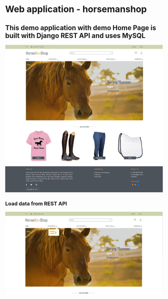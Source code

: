 # Web application - horsemanshop

## This demo application with demo Home Page is built with Django REST API and uses MySQL

!['Home Page'](/static/screenshots/Screenshot-main.png)


### Load data from REST API

!['Categories'](/static/screenshots/rest-api-data.png)